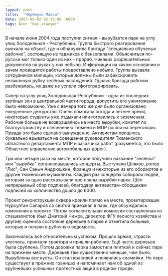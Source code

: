 ```yaml
---
layout: post
title:  "Черёмуха Маака"
date: 2007-09-02 02:15:00 -0000
tags: Блог "Нас атакуют"
---
```


В начале июня 2004 года поступил сигнал - вырубается парк на углу улиц Холодильная - Республики. Группа быстрого реагирования выехала на объект, где и обнаружила бригаду "специально обученых рабочих", состоящую из таджиков с бензопилами. Объясниться по-русски мог только один из них - прораб. Никаких разрешительных документов на руках у них небыло. Информации на каком основании и зачем проводятся работы предоставлено небыло. Группа вызвала сотрудников милиции, которые должны были зафиксировать незаконную рубку зелёных насаждений. Однако бригада рабочих разбежалась, их даже не успели сфотографировать.

Сквер на углу улиц Холодильная-Республики - одна из последних зелёных зон в центральной части города, допустить его уничтожение было невозможно. Уже с вечера того же дня было организовано ежедневное дежурство. Очень помогала погода и летнее время, некоторые студенты уже отдыхали или готовились к экзаменам. Рабочие больше не возвращались на место вырубки, комитет по благоустройству и озеленению Тюмени и МПР пошли на переговоры. Правда это было сделано вынужденно. Активистам пришлось буквально врываться на совещание руководителя Тюменского областного департамента МПР и заказчика работ (разумеется, это было Областное управление автомобильных дорог).

Три или четыре раза на месте, которое получило название "зелёнка" или "вырубка" организовывались концерты. Выступали Шляков, рэпер "Лис", Сан Саныч Андрюшкин, Француз и некоторые из его обормотов и другие тюменские музыканты. Каждый раз концерты собирали людей, которым за одно рассказывали про планы вырубки парка. Шёл непрерывный сбор подписей, благодаря активистам-сборщикам подписей их колличество дошло до 6000.

Проект реконструкции сквера кроили прямо на месте, проектировщик Нурсултан Сапаров со свитой приезжал в парк, где обсуждались изменения в проекте. Потом согласительная комиссия составленная из специалистов (был Дмитрий Чижов, директор ФГУ лесного хозяйства и другие) оценила состояние деревьев в парке и отметила больные, которые и попали в рубочную ведомость. 

Закончилось всё относительным успехом. Прошло время, страсти улеглись, приехали трактора и пришли рабочие. Ещё часть деревьев была срублена. Потом дорожки парка замостили плиткой и сейчас парк на прежнем месте. Деревьев там существенно меньше, чем было. Вырублены все кусты. Он стал красивей и появились скамейки. Но парк существует в прежних границах и напоминает нам об одной из крупнейших успешных протестных акций в родном городе.
